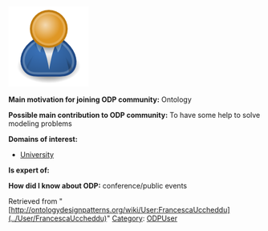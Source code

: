 [![Image:ODPUser.png](../images/a/a6/ODPUser.png)](../Image/ODPUser.png "Image:ODPUser.png")




  





__Main motivation for joining ODP community:__ Ontology


__Possible main contribution to ODP community:__ To have some help to solve modeling problems


__Domains of interest:__



* [University](../Community/University "Community:University")


__Is expert of:__


  

__How did I know about ODP:__ conference/public events






Retrieved from "[http://ontologydesignpatterns.org/wiki/User:FrancescaUccheddu](../User/FrancescaUccheddu)"
 [Category](http://ontologydesignpatterns.org/wiki/Special:Categories "Special:Categories"): [ODPUser](../Category/ODPUser "Category:ODPUser")